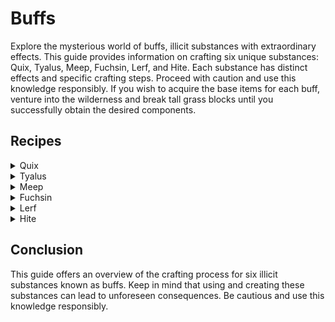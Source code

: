 # Buffs

Explore the mysterious world of buffs, illicit substances with extraordinary effects. This guide provides information on crafting six unique substances: Quix, Tyalus, Meep, Fuchsin, Lerf, and Hite. Each substance has distinct effects and specific crafting steps. Proceed with caution and use this knowledge responsibly. If you wish to acquire the base items for each buff, venture into the wilderness and break tall grass blocks until you successfully obtain the desired components.

## Recipes

<details>
<summary>Quix</summary>

**Effects:** Speed, Instant Damage

**Crafting Steps:**
1. Obtain 1 quix plant to get 2 quix leaves.
2. Combine 1 white concrete with 1 quix leaf to create quix paste.
3. Place the quix paste in a smoker to produce quix.

IMAGE
IMAGE
IMAGE
IMAGE
</details>

<details>
<summary>Tyalus</summary>

**Effects:** Fire Resistance, Instant Damage

**Crafting Steps:**
1. Obtain 1 Tyalus plant to produce 2 tyalus seeds.
2. Place the Tyalus plant in a smoker to create tyalus powder.
3. Combine 1 water bucket with tyalus powder to form tyalus slime.
4. Combine 3 tyalus slimes to create tyalus erthro.

IMAGE
IMAGE
IMAGE
IMAGE
</details>

<details>
<summary>Meep</summary>

**Effects:** Glowing, Jump Boost

**Crafting Steps:**
1. Combine 3 dried kelp to create a meep bonder.
2. Mix 1 water bucket with the meep bonder to produce tree sap.
3. Combine 3 bones and 2 strings to create a meep primer.
4. Mix 4 meep primers with 1 tree sap to produce meep.

IMAGE
IMAGE
IMAGE
IMAGE
</details>

<details>
<summary>Fuchsin</summary>

**Effects:** Levitation, Blindness, Slow Falling

**Crafting Steps:**
1. Combine 1 flint and steel with 1 tuff to create fuchsin safrole.
2. Combine 3 gunpowder, 1 glass bottle, and 1 meep to create meep chloride.
3. Mix 5 fuchsin safroles with 1 meep chloride to produce fuchsin elixir.
4. Place the fuchsin elixir in a smoker to create fuchsin.

IMAGE
IMAGE
IMAGE
IMAGE
</details>

<details>
<summary>Lerf</summary>

**Effects:** Speed, Blindness, Nausea

**Crafting Steps:**
1. Combine 2 quix paste, 2 meep bonder, and 1 fuchsin elixir to create sleepitol.
2. Mix 4 honeycomb with 1 amethyst shard to produce solvum.
3. Combine 4 fermented spider eyes, 4 blaze powder, and 1 meep bonder to create lerf fungus.
4. Mix 2 lerf fungus, 2 solvum, 4 tyalus slime, and 1 sleepitol to produce lerf.

IMAGE
IMAGE
IMAGE
IMAGE
</details>

<details>
<summary>Hite</summary>

**Effects:** Dolphin's Grace, Night Vision, Mining Fatigue

**Crafting Steps:**
1. Combine 4 kelp, 2 sea pickles, 2 frogspawn, and 1 raw cod to create hite membrane.
2. Mix 4 tyalus slime, 4 sleepitol, and 1 hite membrane to produce hite.

IMAGE
IMAGE
IMAGE
IMAGE
</details>

## Conclusion

This guide offers an overview of the crafting process for six illicit substances known as buffs. Keep in mind that using and creating these substances can lead to unforeseen consequences. Be cautious and use this knowledge responsibly.
